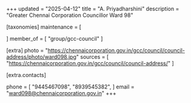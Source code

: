 +++
updated = "2025-04-12"
title = "A. Priyadharshini"
description = "Greater Chennai Corporation Councillor Ward 98"

[taxonomies]
maintenance = [

]
member_of = [
    "group/gcc-council"
]

[extra]
photo = "https://chennaicorporation.gov.in/gcc/council/council-address/photo/ward098.jpg"
sources = [
    "https://chennaicorporation.gov.in/gcc/council/council-address/"
]

[extra.contacts]

phone = [
    "9445467098",
    "8939545382",
    ]
email = "ward098@chennaicorporation.gov.in"
+++